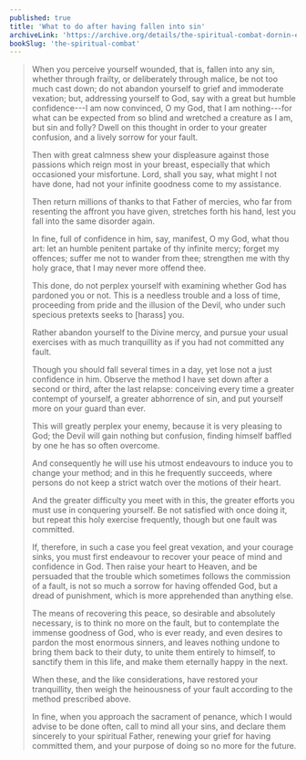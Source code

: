 ```yaml
---
published: true
title: 'What to do after having fallen into sin'
archiveLink: 'https://archive.org/details/the-spiritual-combat-dornin-edition/page/104?view=theater'
bookSlug: 'the-spiritual-combat'
---
```


> When you perceive yourself wounded, that is, fallen into any sin, whether through frailty, or deliberately through malice, be not too much cast down; do not abandon yourself to grief and immoderate vexation; but, addressing yourself to God, say with a great but humble confidence---I am now convinced, O my God, that I am nothing---for what can be expected from so blind and wretched a creature as I am, but sin and folly? Dwell on this thought in order to your greater confusion, and a lively sorrow for your fault.
>
> Then with great calmness shew your displeasure against those passions which reign most in your breast, especially that which occasioned your misfortune. Lord, shall you say, what might I not have done, had not your infinite goodness come to my assistance.
>
> Then return millions of thanks to that Father of mercies, who far from resenting the affront you have given, stretches forth his hand, lest you fall into the same disorder again.
>
> In fine, full of confidence in him, say, manifest, O my God, what thou art: let an humble penitent partake of thy infinite mercy; forget my offences; suffer me not to wander from thee; strengthen me with thy holy grace, that I may never more offend thee.
>
> This done, do not perplex yourself with examining whether God has pardoned you or not. This is a needless trouble and a loss of time, proceeding from pride and the illusion of the Devil, who under such specious pretexts seeks to [harass] you.
>
> Rather abandon yourself to the Divine mercy, and pursue your usual exercises with as much tranquillity as if you had not committed any fault.
>
> Though you should fall several times in a day, yet lose not a just confidence in him. Observe the method I have set down after a second or third, after the last relapse: conceiving every time a greater contempt of yourself, a greater abhorrence of sin, and put yourself more on your guard than ever.
>
> This will greatly perplex your enemy, because it is very pleasing to God; the Devil will gain nothing but confusion, finding himself baffled by one he has so often overcome.
>
> And consequently he will use his utmost endeavours to induce you to change your method; and in this he frequently succeeds, where persons do not keep a strict watch over the motions of their heart.
>
> And the greater difficulty you meet with in this, the greater efforts you must use in conquering yourself. Be not satisfied with once doing it, but repeat this holy exercise frequently, though but one fault was committed.
>
> If, therefore, in such a case you feel great vexation, and your courage sinks, you must first endeavour to recover your peace of mind and confidence in God. Then raise your heart to Heaven, and be persuaded that the trouble which sometimes follows the commission of a fault, is not so much a sorrow for having offended God, but a dread of punishment, which is more apprehended than anything else.
>
> The means of recovering this peace, so desirable and absolutely necessary, is to think no more on the fault, but to contemplate the immense goodness of God, who is ever ready, and even desires to pardon the most enormous sinners, and leaves nothing undone to bring them back to their duty, to unite them entirely to himself, to sanctify them in this life, and make them eternally happy in the next.
>
> When these, and the like considerations, have restored your tranquillity, then weigh the heinousness of your fault according to the method prescribed above.
>
> In fine, when you approach the sacrament of penance, which I would advise to be done often, call to mind all your sins, and declare them sincerely to your spiritual Father, renewing your grief for having committed them, and your purpose of doing so no more for the future.